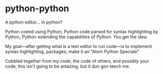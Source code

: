# python-python
A python editor... in python?

Python coded using Python, Python code parsed for syntax highlighting by Python, Python extending the capabilities of Python.
You get the idea.

My goal—after getting what is a text editor to run code—is to implement syntax highlighting, packages; make it an "Atom Python Speciale"

Cobbled together from my code, the code of others, and possibly your code; this isn't going to be amazing, but it dun gon teech me.
